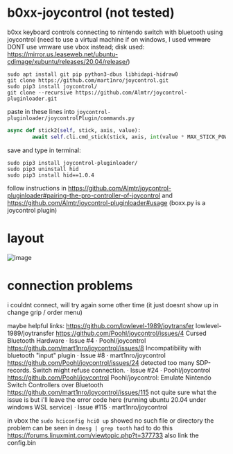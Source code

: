 # b0xx-joycontrol (not tested)
b0xx keyboard controls connecting to nintendo switch with bluetooth using joycontrol (need to use a virtual machine if on windows, I used ~~vmware~~ DONT use vmware use vbox instead; disk used: https://mirror.us.leaseweb.net/ubuntu-cdimage/xubuntu/releases/20.04/release/)
```
sudo apt install git pip python3-dbus libhidapi-hidraw0
git clone https://github.com/mart1nro/joycontrol.git
sudo pip3 install joycontrol/
git clone --recursive https://github.com/Almtr/joycontrol-pluginloader.git
```
paste in these lines into `joycontrol-pluginloader/joycontrolPlugin/commands.py`
```python
async def stick2(self, stick, axis, value):
        await self.cli.cmd_stick(stick, axis, int(value * MAX_STICK_POWER + MAX_STICK_POWER))
```
save and type in terminal:
```
sudo pip3 install joycontrol-pluginloader/
sudo pip3 uninstall hid
sudo pip3 install hid==1.0.4
```
follow instructions in https://github.com/Almtr/joycontrol-pluginloader#pairing-the-pro-controller-of-joycontrol and https://github.com/Almtr/joycontrol-pluginloader#usage
(boxx.py is a joycontrol plugin)
# layout

![image](https://cdn.discordapp.com/attachments/1108176577759559690/1118922382975963136/Untitled.png)

# connection problems
i couldnt connect, will try again some other time (it just doesnt show up in change grip / order menu)

maybe helpful links:
https://github.com/lowlevel-1989/joytransfer
lowlevel-1989/joytransfer
https://github.com/Poohl/joycontrol/issues/4
Cursed Bluetooth Hardware · Issue #4 · Poohl/joycontrol
https://github.com/mart1nro/joycontrol/issues/8
Incompatibility with bluetooth "input" plugin · Issue #8 · mart1nro/joycontrol
https://github.com/Poohl/joycontrol/issues/24
detected too many SDP-records. Switch might refuse connection. · Issue #24 · Poohl/joycontrol
https://github.com/Poohl/joycontrol
Poohl/joycontrol: Emulate Nintendo Switch Controllers over Bluetooth
https://github.com/mart1nro/joycontrol/issues/115
not quite sure what the issue is but i'll leave the error code here (running ubuntu 20.04 under windows WSL service) · Issue #115 · mart1nro/joycontrol


in vbox the `sudo hciconfig hci0 up` showed no such file or directory the problem can be seen in `dmesg | grep tooth` had to do this https://forums.linuxmint.com/viewtopic.php?t=377733 also link the config.bin
